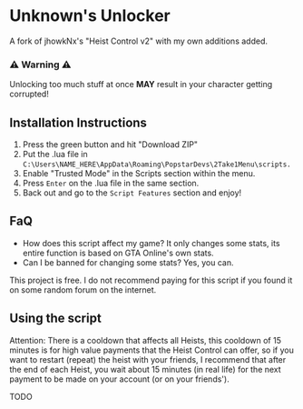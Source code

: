 # Unknown's Unlocker
A fork of jhowkNx's "Heist Control v2" with my own additions added.

### ⚠ Warning ⚠
Unlocking too much stuff at once **MAY** result in your character getting corrupted!

## Installation Instructions
1. Press the green button and hit "Download ZIP"
2. Put the .lua file in ``C:\Users\NAME_HERE\AppData\Roaming\PopstarDevs\2Take1Menu\scripts.``
3. Enable "Trusted Mode" in the Scripts section within the menu.
4. Press ``Enter`` on the .lua file in the same section.
5. Back out and go to the ``Script Features`` section and enjoy!


## FaQ
* How does this script affect my game?
It only changes some stats, its entire function is based on GTA Online's own stats.
* Can I be banned for changing some stats?
Yes, you can.

This project is free. I do not recommend paying for this script if you found it on some random forum on the internet.

## Using the script
Attention: There is a cooldown that affects all Heists, this cooldown of 15 minutes is for high value payments that the Heist Control can offer, so if you want to restart (repeat) the heist with your friends, I recommend that after the end of each Heist, you wait about 15 minutes (in real life) for the next payment to be made on your account (or on your friends').

TODO
